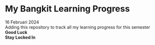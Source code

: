 # My Bangkit Learning Progress
16 Februari 2024 <br />
Adding this repository to track all my learning progress for this semester <br />
**Good Luck** <br />
**Stay Locked In** <br />
